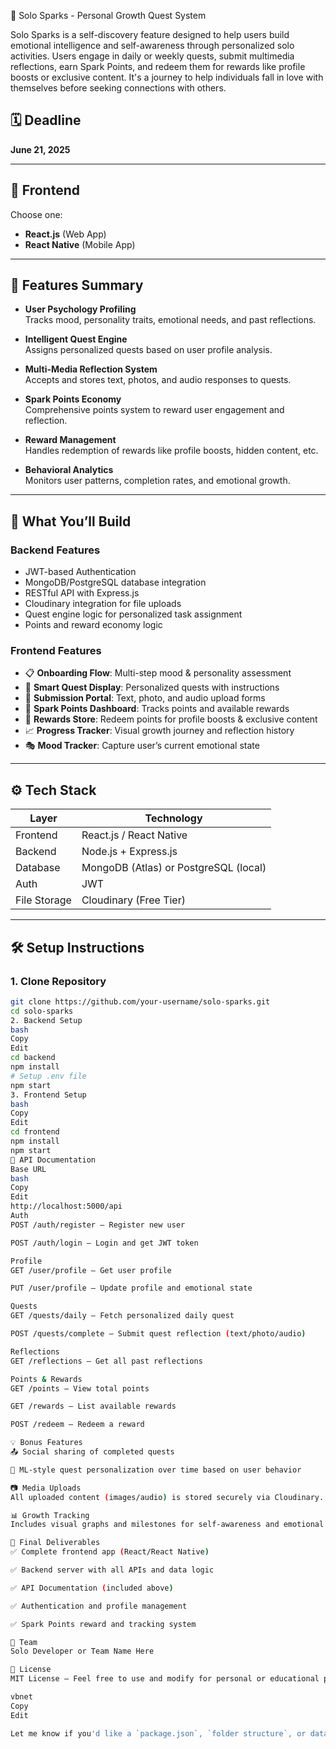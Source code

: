  🌟 Solo Sparks - Personal Growth Quest System

Solo Sparks is a self-discovery feature designed to help users build emotional intelligence and self-awareness through personalized solo activities. Users engage in daily or weekly quests, submit multimedia reflections, earn Spark Points, and redeem them for rewards like profile boosts or exclusive content. It's a journey to help individuals fall in love with themselves before seeking connections with others.

## 🗓️ Deadline
**June 21, 2025**

---

## 📱 Frontend
Choose one:
- **React.js** (Web App)
- **React Native** (Mobile App)

---

## 🌈 Features Summary

- **User Psychology Profiling**  
  Tracks mood, personality traits, emotional needs, and past reflections.

- **Intelligent Quest Engine**  
  Assigns personalized quests based on user profile analysis.

- **Multi-Media Reflection System**  
  Accepts and stores text, photos, and audio responses to quests.

- **Spark Points Economy**  
  Comprehensive points system to reward user engagement and reflection.

- **Reward Management**  
  Handles redemption of rewards like profile boosts, hidden content, etc.

- **Behavioral Analytics**  
  Monitors user patterns, completion rates, and emotional growth.

---

## 🚀 What You’ll Build

### Backend Features
- JWT-based Authentication
- MongoDB/PostgreSQL database integration
- RESTful API with Express.js
- Cloudinary integration for file uploads
- Quest engine logic for personalized task assignment
- Points and reward economy logic

### Frontend Features
- 📋 **Onboarding Flow**: Multi-step mood & personality assessment
- 📆 **Smart Quest Display**: Personalized quests with instructions
- 📝 **Submission Portal**: Text, photo, and audio upload forms
- 💎 **Spark Points Dashboard**: Tracks points and available rewards
- 🎁 **Rewards Store**: Redeem points for profile boosts & exclusive content
- 📈 **Progress Tracker**: Visual growth journey and reflection history
- 🎭 **Mood Tracker**: Capture user’s current emotional state

---

## ⚙️ Tech Stack

| Layer        | Technology              |
|--------------|--------------------------|
| Frontend     | React.js / React Native  |
| Backend      | Node.js + Express.js     |
| Database     | MongoDB (Atlas) or PostgreSQL (local) |
| Auth         | JWT                      |
| File Storage | Cloudinary (Free Tier)   |

---

## 🛠️ Setup Instructions

### 1. Clone Repository
```bash
git clone https://github.com/your-username/solo-sparks.git
cd solo-sparks
2. Backend Setup
bash
Copy
Edit
cd backend
npm install
# Setup .env file
npm start
3. Frontend Setup
bash
Copy
Edit
cd frontend
npm install
npm start
📘 API Documentation
Base URL
bash
Copy
Edit
http://localhost:5000/api
Auth
POST /auth/register – Register new user

POST /auth/login – Login and get JWT token

Profile
GET /user/profile – Get user profile

PUT /user/profile – Update profile and emotional state

Quests
GET /quests/daily – Fetch personalized daily quest

POST /quests/complete – Submit quest reflection (text/photo/audio)

Reflections
GET /reflections – Get all past reflections

Points & Rewards
GET /points – View total points

GET /rewards – List available rewards

POST /redeem – Redeem a reward

💡 Bonus Features
📤 Social sharing of completed quests

🤖 ML-style quest personalization over time based on user behavior

📷 Media Uploads
All uploaded content (images/audio) is stored securely via Cloudinary.

📊 Growth Tracking
Includes visual graphs and milestones for self-awareness and emotional progress.

🏁 Final Deliverables
✅ Complete frontend app (React/React Native)

✅ Backend server with all APIs and data logic

✅ API Documentation (included above)

✅ Authentication and profile management

✅ Spark Points reward and tracking system

👥 Team
Solo Developer or Team Name Here

📄 License
MIT License – Feel free to use and modify for personal or educational purposes.

vbnet
Copy
Edit

Let me know if you'd like a `package.json`, `folder structure`, or database schema added to this
